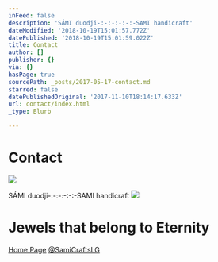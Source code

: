 ```yaml
---
inFeed: false
description: 'SÁMI duodji-:-:-:-:-:-SAMI handicraft'
dateModified: '2018-10-19T15:01:57.772Z'
datePublished: '2018-10-19T15:01:59.022Z'
title: Contact
author: []
publisher: {}
via: {}
hasPage: true
sourcePath: _posts/2017-05-17-contact.md
starred: false
datePublishedOriginal: '2017-11-10T18:14:17.633Z'
url: contact/index.html
_type: Blurb

---
```

# Contact
![](https://the-grid-user-content.s3-us-west-2.amazonaws.com/e2166030-7b15-4303-83e6-b2d6cce4960a.png)

SÁMI duodji-:-:-:-:-:-SAMI handicraft
![](https://the-grid-user-content.s3-us-west-2.amazonaws.com/b1dbf28e-21af-4c73-bc94-f61a442d3797.jpg)

# Jewels that belong to Eternity
[Home Page][0]
[@SamiCraftsLG][1]

[0]: https://thegrid.ai/lgsamicrafts/
[1]: https://twitter.com/SamiCraftsLG